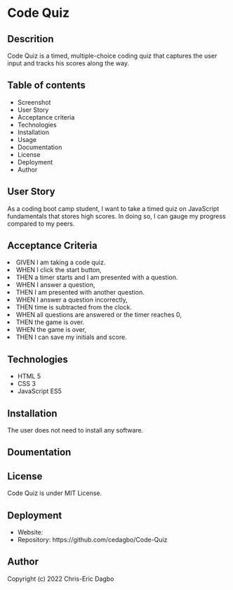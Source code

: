 # Code Quiz

## Descrition
Code Quiz is a timed, multiple-choice coding quiz that captures the user input and tracks his scores along the way.

## Table of contents
<ul>
    <li>Screenshot</li>
    <li>User Story</li>
    <li>Acceptance criteria</li>
    <li>Technologies</li>
    <li>Installation</li>
    <li>Usage</li>
    <li>Documentation</li>
    <li>License</li>
    <li>Deployment</li>
    <li>Author</li>
</ul>

## User Story
As a coding boot camp student, 
I want to take a timed quiz on JavaScript fundamentals that stores high scores. 
In doing so, I can gauge my progress compared to my peers.

## Acceptance Criteria
<li>GIVEN I am taking a code quiz.</li>
<li>WHEN I click the start button,</li>
<li>THEN a timer starts and I am presented with a question.</li>
<li>WHEN I answer a question,</li>
<li>THEN I am presented with another question.</li>
<li>WHEN I answer a question incorrectly,</li>
<li>THEN time is subtracted from the clock.</li>
<li>WHEN all questions are answered or the timer reaches 0,</li>
<li>THEN the game is over.</li>
<li>WHEN the game is over,</li>
<li>THEN I can save my initials and score.</li>

## Technologies 
<ul>
    <li>HTML 5</li>
    <li>CSS 3</li>
    <li>JavaScript ES5</li>
</ul>

## Installation
The user does not need to install any software.

## Doumentation

## License
Code Quiz is under MIT License.

## Deployment
<ul>
    <li>Website: </li>
    <li>Repository: https://github.com/cedagbo/Code-Quiz </li>
</ul>

## Author
Copyright (c) 2022 Chris-Eric Dagbo
